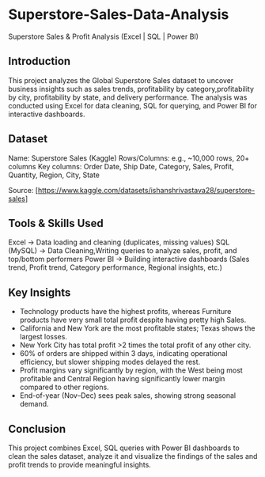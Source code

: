 # Superstore-Sales-Data-Analysis
Superstore Sales & Profit Analysis (Excel | SQL | Power BI)
## Introduction
This project analyzes the Global Superstore Sales dataset to uncover business insights such as sales trends, profitability by category,profitability by city, profitability by state, and delivery performance. The analysis was conducted using Excel for data cleaning, SQL for querying, and Power BI for interactive dashboards.

## Dataset
Name: Superstore Sales (Kaggle)
Rows/Columns: e.g., ~10,000 rows, 20+ columns
Key columns: Order Date, Ship Date, Category, Sales, Profit, Quantity, Region, City, State

Source: [https://www.kaggle.com/datasets/ishanshrivastava28/superstore-sales]

## Tools & Skills Used
Excel → Data loading and cleaning (duplicates, missing values)
SQL (MySQL) → Data Cleaning,Writing queries to analyze sales, profit, and top/bottom performers
Power BI → Building interactive dashboards (Sales trend, Profit trend, Category performance, Regional insights, etc.)

## Key Insights 
 - Technology products have the highest profits, whereas Furniture products have very small total profit despite having pretty high Sales.
 - California and New York are the most profitable states; Texas shows the largest losses.
 - New York City has total profit >2 times the total profit of any other city.
 - 60% of orders are shipped within 3 days, indicating operational efficiency, but slower shipping modes delayed the rest.
 - Profit margins vary significantly by region, with the West being most profitable and Central Region having significantly lower margin compared to other regions.
 - End-of-year (Nov–Dec) sees peak sales, showing strong seasonal demand.

## Conclusion
This project combines Excel, SQL queries with Power BI dashboards to clean the sales dataset, analyze it and visualize the findings of the sales and profit trends to provide meaningful insights.

